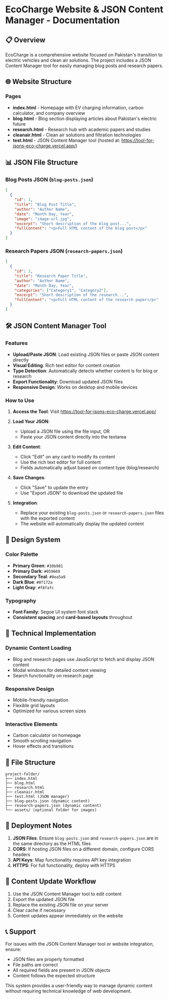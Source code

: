 # EcoCharge Website & JSON Content Manager - Documentation

## 📋 Overview

EcoCharge is a comprehensive website focused on Pakistan's transition to electric vehicles and clean air solutions. The project includes a JSON Content Manager tool for easily managing blog posts and research papers.

## 🌐 Website Structure

### Pages
- **index.html** - Homepage with EV charging information, carbon calculator, and company overview
- **blog.html** - Blog section displaying articles about Pakistan's electric future
- **research.html** - Research hub with academic papers and studies
- **cleanair.html** - Clean air solutions and filtration technologies
- **test.html** - JSON Content Manager tool (hosted at: https://tool-for-jsons-eco-charge.vercel.app/)

## 📊 JSON File Structure

### Blog Posts JSON (`blog-posts.json`)
```json
[
  {
    "id": 1,
    "title": "Blog Post Title",
    "author": "Author Name",
    "date": "Month Day, Year",
    "image": "image-url.jpg",
    "excerpt": "Short description of the blog post...",
    "fullContent": "<p>Full HTML content of the blog post</p>"
  }
]
```

### Research Papers JSON (`research-papers.json`)
```json
[
  {
    "id": 1,
    "title": "Research Paper Title",
    "author": "Author Name",
    "date": "Month Day, Year",
    "categories": ["Category1", "Category2"],
    "excerpt": "Short description of the research...",
    "fullContent": "<p>Full HTML content of the research paper</p>"
  }
]
```

## 🛠️ JSON Content Manager Tool

### Features
- **Upload/Paste JSON**: Load existing JSON files or paste JSON content directly
- **Visual Editing**: Rich text editor for content creation
- **Type Detection**: Automatically detects whether content is for blog or research
- **Export Functionality**: Download updated JSON files
- **Responsive Design**: Works on desktop and mobile devices

### How to Use

1. **Access the Tool**: Visit https://tool-for-jsons-eco-charge.vercel.app/

2. **Load Your JSON**:
   - Upload a JSON file using the file input, OR
   - Paste your JSON content directly into the textarea

3. **Edit Content**:
   - Click "Edit" on any card to modify its content
   - Use the rich text editor for full content
   - Fields automatically adjust based on content type (blog/research)

4. **Save Changes**:
   - Click "Save" to update the entry
   - Use "Export JSON" to download the updated file

5. **Integration**:
   - Replace your existing `blog-posts.json` or `research-papers.json` files with the exported content
   - The website will automatically display the updated content

## 🎨 Design System

### Color Palette
- **Primary Green**: `#10b981`
- **Primary Dark**: `#059669`
- **Secondary Teal**: `#0ea5a9`
- **Dark Blue**: `#0f172a`
- **Light Gray**: `#f8fafc`

### Typography
- **Font Family**: Segoe UI system font stack
- **Consistent spacing** and **card-based layouts** throughout

## 🔧 Technical Implementation

### Dynamic Content Loading
- Blog and research pages use JavaScript to fetch and display JSON content
- Modal windows for detailed content viewing
- Search functionality on research page

### Responsive Design
- Mobile-friendly navigation
- Flexible grid layouts
- Optimized for various screen sizes

### Interactive Elements
- Carbon calculator on homepage
- Smooth scrolling navigation
- Hover effects and transitions

## 📁 File Structure
```
project-folder/
├── index.html
├── blog.html
├── research.html
├── cleanair.html
├── test.html (JSON manager)
├── blog-posts.json (dynamic content)
├── research-papers.json (dynamic content)
└── assets/ (optional folder for images)
```

## 🚀 Deployment Notes

1. **JSON Files**: Ensure `blog-posts.json` and `research-papers.json` are in the same directory as the HTML files
2. **CORS**: If hosting JSON files on a different domain, configure CORS headers
3. **API Keys**: Map functionality requires API key integration
4. **HTTPS**: For full functionality, deploy with HTTPS

## 🔄 Content Update Workflow

1. Use the JSON Content Manager tool to edit content
2. Export the updated JSON file
3. Replace the existing JSON file on your server
4. Clear cache if necessary
5. Content updates appear immediately on the website

## 📞 Support

For issues with the JSON Content Manager tool or website integration, ensure:
- JSON files are properly formatted
- File paths are correct
- All required fields are present in JSON objects
- Content follows the expected structure

This system provides a user-friendly way to manage dynamic content without requiring technical knowledge of web development.
